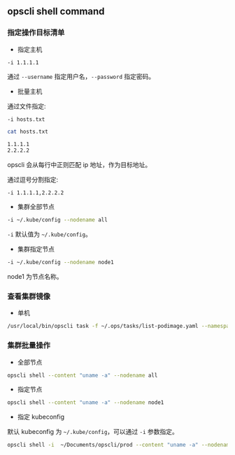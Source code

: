 ## opscli shell command

### 指定操作目标清单

- 指定主机

`-i 1.1.1.1`

通过 `--username` 指定用户名，`--password` 指定密码。

- 批量主机

通过文件指定:

`-i hosts.txt`

```bash
cat hosts.txt

1.1.1.1
2.2.2.2
```

opscli 会从每行中正则匹配 ip 地址，作为目标地址。

通过逗号分割指定:

`-i 1.1.1.1,2.2.2.2`

- 集群全部节点

```bash
-i ~/.kube/config --nodename all
```

`-i` 默认值为 `~/.kube/config`。

- 集群指定节点

```bash
-i ~/.kube/config --nodename node1
```

node1 为节点名称。

### 查看集群镜像

- 单机

```bash
/usr/local/bin/opscli task -f ~/.ops/tasks/list-podimage.yaml --namespace all
```

### 集群批量操作

- 全部节点

```bash
opscli shell --content "uname -a" --nodename all
```

- 指定节点

```bash
opscli shell --content "uname -a" --nodename node1
```

- 指定 kubeconfig

默认 kubeconfig 为 `~/.kube/config`，可以通过 `-i` 参数指定。

```bash
opscli shell -i  ~/Documents/opscli/prod --content "uname -a" --nodename node1
```

